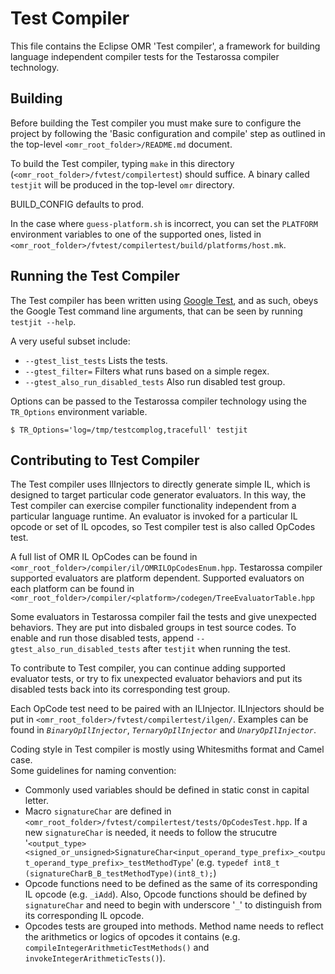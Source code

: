 <!--
Copyright (c) 2016, 2017 IBM Corp. and others

This program and the accompanying materials are made available under
the terms of the Eclipse Public License 2.0 which accompanies this
distribution and is available at https://www.eclipse.org/legal/epl-2.0/
or the Apache License, Version 2.0 which accompanies this distribution and
is available at https://www.apache.org/licenses/LICENSE-2.0.

This Source Code may also be made available under the following
Secondary Licenses when the conditions for such availability set
forth in the Eclipse Public License, v. 2.0 are satisfied: GNU
General Public License, version 2 with the GNU Classpath 
Exception [1] and GNU General Public License, version 2 with the
OpenJDK Assembly Exception [2].

[1] https://www.gnu.org/software/classpath/license.html
[2] http://openjdk.java.net/legal/assembly-exception.html

SPDX-License-Identifier: EPL-2.0 OR Apache-2.0 OR GPL-2.0 WITH Classpath-exception-2.0 OR LicenseRef-GPL-2.0 WITH Assembly-exception
-->

Test Compiler
=============

This file contains the Eclipse OMR 'Test compiler', a framework for building
language independent compiler tests for the Testarossa compiler technology.

Building
--------
Before building the Test compiler you must make sure to configure the project
by following the 'Basic configuration and compile' step as outlined in the
top-level `<omr_root_folder>/README.md` document.

To build the Test compiler, typing `make` in this directory
(`<omr_root_folder>/fvtest/compilertest`) should suffice. A binary called
`testjit` will be produced in the top-level `omr` directory.

BUILD_CONFIG defaults to prod.

In the case where `guess-platform.sh` is incorrect, you can set the `PLATFORM`
environment variables to one of the supported ones, listed in
`<omr_root_folder>/fvtest/compilertest/build/platforms/host.mk`.


Running the Test Compiler
-------------------------

The Test compiler has been written using [Google Test][gtest], and as such,
obeys the Google Test command line arguments, that can be seen by running
`testjit --help`.

A very useful subset include:

* `--gtest_list_tests` Lists the tests.
* `--gtest_filter=` Filters what runs based on a simple regex.
* `--gtest_also_run_disabled_tests` Also run disabled test group.

Options can be passed to the Testarossa compiler technology using the
`TR_Options` environment variable.

    $ TR_Options='log=/tmp/testcomplog,tracefull' testjit


Contributing to Test Compiler
-----------------------------

The Test compiler uses IlInjectors to directly generate simple IL,
which is designed to target particular code generator evaluators.
In this way, the Test compiler can exercise compiler functionality
independent from a particular language runtime. An evaluator is
invoked for a particular IL opcode or set of IL opcodes,
so Test compiler test is also called OpCodes test.

A full list of OMR IL OpCodes can be found in `<omr_root_folder>/compiler/il/OMRILOpCodesEnum.hpp`.
Testarossa compiler supported evaluators are platform dependent. Supported evaluators
on each platform can be found in `<omr_root_folder>/compiler/<platform>/codegen/TreeEvaluatorTable.hpp`

Some evaluators in Testarossa compiler fail the tests and give unexpected behaviors.
They are put into disbaled groups in test source codes. To enable and run those disabled
tests, append `--gtest_also_run_disabled_tests` after `testjit` when running the test.

To contribute to Test compiler, you can continue adding supported evaluator tests,
or try to fix unexpected evaluator behaviors and put its disabled tests back into
its corresponding test group.

Each OpCode test need to be paired with an ILInjector. ILInjectors should
be put in `<omr_root_folder>/fvtest/compilertest/ilgen/`. Examples can be
found in *`BinaryOpIlInjector`*, *`TernaryOpIlInjector`* and *`UnaryOpIlInjector`*.

Coding style in Test compiler is mostly using Whitesmiths format and Camel case.  
Some guidelines for naming convention:

* Commonly used variables should be defined in static const in capital letter.
* Macro `signatureChar` are defined in `<omr_root_folder>/fvtest/compilertest/tests/OpCodesTest.hpp`.
  If a new `signatureChar` is needed, it needs to follow the strucutre 
  '`<output_type> <signed_or_unsigned>SignatureChar<input_operand_type_prefix>_<output_operand_type_prefix>_testMethodType`' 
  (e.g. `typedef int8_t (signatureCharB_B_testMethodType)(int8_t);`)
* Opcode functions need to be defined as the same of its corresponding IL opcode (e.g. `_iAdd`). 
  Also, Opcode functions should be defined by `signatureChar` and need to begin with underscore '`_`'
  to distinguish from its corresponding IL opcode. 
* Opcodes tests are grouped into methods. Method name needs to reflect the arithmetics or logics
  of opcodes it contains (e.g. `compileIntegerArithmeticTestMethods()` and 
  `invokeIntegerArithmeticTests()`).


[gtest]: https://github.com/google/googletest/
